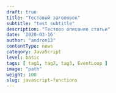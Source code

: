 ```yaml
---
draft: true
title: "Тестовый заголовок"
subtitle: "test subtitle"
description: "Тестово описание статьи"
date: '2020-03-16'
author: "andron13"
contentType: news
category: JavaScript
level: basic
tags: [ tag1, tag2, tag3, EventLoop ]
image: "path"
weight: 100
slug: javascript-functions
---
```

